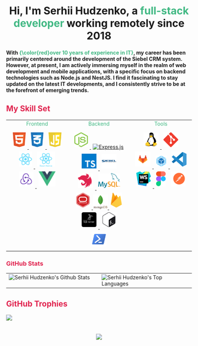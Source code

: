 # <div align="center">Hi, I'm Serhii Hudzenko, a <span style="color:#41b883;">full-stack developer</span> working remotely since 2018 </div>

#### <div  align="left">With <span style="color:#41b883;">{\color{red}over 10 years of experience in IT}</span>, my career has been primarily centered around the development of the Siebel CRM system. However, at present, I am actively immersing myself in the realm of web development and mobile applications, with a specific focus on backend technologies such as Node.js and NestJS. I find it fascinating to stay updated on the latest IT developments, and I consistently strive to be at the forefront of emerging trends.

## <span style="color:#e0234e;">My Skill Set</span>

<table><tr><td valign="top" width="33%" align="center">

<div style="color: #41b883; margin-bottom: 10px;" align="center" color=" #41b883">Frontend</div>
<div>
<a href="https://en.wikipedia.org/wiki/HTML5" target="_blank"><img style="margin: 5px" src="./img/frontend/html5.svg" alt="HTML5" height="40" />
</a>
<a href="https://www.w3schools.com/css/" target="_blank"><img style="margin: 5px" src="./img/frontend/css3.svg" alt="CSS3" height="40" />
</a>
<a href="https://www.javascript.com/" target="_blank"><img style="margin: 5px" src="./img/frontend/javascript.svg" alt="JavaScript" height="40" />
</a>
<a href="https://reactjs.org/" target="_blank"><img style="margin: 5px" src="./img/frontend/react.svg" alt="React" height="40" />
</a>
<a href="https://reactnative.dev/" target="_blank"><img style="margin: 5px" src="./img/frontend/react-native.svg" alt="React Native" height="40" />
</a>
<a href="https://redux.js.org/" target="_blank"><img style="margin: 5px" src="./img/frontend/redux.svg" alt="Redux" height="40" />
</a>
<a href="https://vuejs.org/" target="_blank"><img style="margin: 5px" src="./img/frontend/vue.svg" alt="Vue.js" height="40" />
</a>
</div>

</td><td valign="top" width="33%" align="center">
<div style="color: #41b883; margin-bottom: 10px;" align="center">Backend</div>
<div>
<div align="center">
<a href="https://nodejs.org/" target="_blank"><img style="margin: 5px" src="./img/backend/nodejs.svg" alt="Node.js" height="40" />
</a>
<a href="https://expressjs.com/" target="_blank"><img style="margin: 5px" src="https://profilinator.rishav.dev/skills-assets/express-original-wordmark.svg" alt="Express.js" height="40" />
</a>
<a href="https://www.typescriptlang.org/" target="_blank"><img style="margin: 5px" src="./img/backend/typescript.svg" alt="TypeScript" height="40" />
</a>
<a href="https://www.oracle.com/cx/siebel/" target="_blank"><img style="margin: 5px" src="./img/backend/siebel.svg" alt="Siebel CRM" height="40" />
</a>
<a href="https://nestjs.com/" target="_blank"><img style="margin: 5px" src="./img/backend/nestjs.svg" alt="NestJS" height="40" />
</a>
<a href="https://www.mysql.com/" target="_blank"><img style="margin: 5px" src="./img/backend/db/mysql.svg" alt="MySQL" height="40" />
</a>
<a href="https://www.oracle.com/in/index.html" target="_blank"><img style="margin: 5px" src="./img/backend/db/oracle-db.svg" alt="Oracle" height="40" />
</a>
<a href="https://www.mongodb.com/" target="_blank"><img style="margin: 105pxpx" src="./img/backend/db/mongodb.svg" alt="MongoDB" height="40" />
</a>
<a href="https://firebase.google.com/" target="_blank"><img style="margin: 5px" src="./img/backend/db/firebase.svg" alt="Firebase" height="40" />
</a>
<a href="https://www.microsoft.com/en-us/sql-server/" target="_blank"><img style="margin: 5px" src="./img/backend/db/mssql.png" alt="MSSql" height="40" />
</a>
<a href="https://www.gnu.org/software/bash/" target="_blank"><img style="margin: 5px" src="./img/backend/bash.svg" alt="Bash" height="40" />
</a>
<a href="https://learn.microsoft.com/en-us/powershell/" target="_blank"><img style="margin: 5px" src="./img/backend/powershell.png" alt="Powershell" height="40" />
</a>
</div>

</td><td valign="top" width="33%" align="center">
<div style="color: #41b883; margin-bottom: 10px;" align="center">Tools</div>
<div>
<div align="center">
<a href="https://www.linux.org/" target="_blank"><img style="margin: 5px" src="./img/devops/os/linux.svg" alt="Linux" height="40" />
</a>
<a href="https://github.com/" target="_blank"><img style="margin: 5px" src="./img/devops/tools/github.svg" alt="Git" height="40" />
</a>
<a href="https://about.gitlab.com/" target="_blank"><img style="margin: 5px" src="./img/devops/tools/gitlab.svg" alt="GitLab" height="40" />
</a>
<a href="https://webpack.js.org/" target="_blank"><img style="margin: 5px" src="./img/devops/tools/webpack.svg" alt="Webpack" height="30" />
</a>
<a href="https://code.visualstudio.com/" target="_blank"><img style="margin: 5px" src="./img/devops/tools/vscode.svg" alt="VS Code" height="40" />
</a>
<a href="https://www.jetbrains.com/webstorm/" target="_blank"><img style="margin: 5px" src="./img/devops/tools/webshtorm.svg" alt="Webstorm" height="40" />
</a>
<a href="https://www.figma.com/community/" target="_blank"><img style="margin: 5px" src="./img/frontend/figma.svg" alt="Figma" height="40" /></a>
<a href="https://www.postman.com/" target="_blank"><img style="margin: 5px" src="./img/frontend/postman.svg" alt="Postman" height="40" />
</a>
</div>

</td></tr></table>

<!-- Instuction to modify charts https://github.com/anuraghazra/github-readme-stats?tab=readme-ov-file#customization -->

### <span style="color:#e0234e;">GitHub Stats</span>

<table align="center" width="100%"><tr><td valign="top" width="50%" align="center>
<a href="https://github.com/gudzsv" height="100%">
<img  alt="Serhii Hudzenko's Github Stats" src="https://github-readme-stats.vercel.app/api?username=gudzsv&title_color=e0234e&text_bold=true&text_color=33a9dc&show_icons=true&icon_color=e0234e&ring_color=e0234e&bg_color=0d1117&hide_border=true&border_radius=6&border_color=30363d"/>
</a>
</td><td valign="top" width="50%" align="center>
<a href="https://github.com/gudzsv" height="100%">
<img alt="Serhii Hudzenko's Top Languages" src="https://github-readme-stats.vercel.app/api/top-langs/?username=gudzsv&langs_count=8&count_private=true&layout=compact&title_color=e0234e&text_bold=false&text_color=33a9dc&bg_color=0d1117&hide_border=true&border_radius=6&border_color=30363d" />
</a>
</td></tr></table>

<!-- <b>Note:</b> Top languages is only a metric of the languages my public code consists of and doesn't reflect experience or skill level.-->

## <span style="color:#e0234e;">GitHub Trophies</span>

![](https://github-profile-trophy.vercel.app/?username=gudzsv&theme=radical&no-frame=false&no-bg=true&margin-w=4)

<br/>
<div align="center">
<img src="https://komarev.com/ghpvc/?username=gudzsv&&style=flat-square" align="center" />
</div>

<!--
**gudzsv/gudzsv** is a ✨ _special_ ✨ repository because its `README.md` (this file) appears on your GitHub profile.

Here are some ideas to get you started:

- 🔭 I’m currently working on ...
- 🌱 I’m currently learning ...
- 👯 I’m looking to collaborate on ...
- 🤔 I’m looking for help with ...
- 💬 Ask me about ...
- 📫 How to reach me: ...
- 😄 Pronouns: ...
- ⚡ Fun fact: ...
-->
